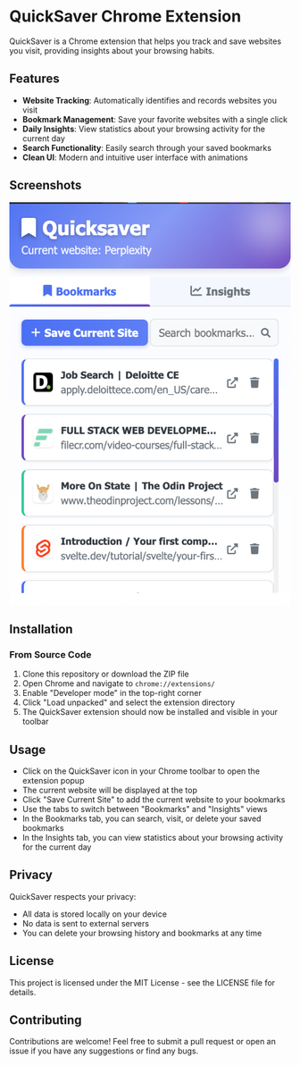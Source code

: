 # QuickSaver Chrome Extension

QuickSaver is a Chrome extension that helps you track and save websites you visit, providing insights about your browsing habits.

## Features

- **Website Tracking**: Automatically identifies and records websites you visit
- **Bookmark Management**: Save your favorite websites with a single click
- **Daily Insights**: View statistics about your browsing activity for the current day
- **Search Functionality**: Easily search through your saved bookmarks
- **Clean UI**: Modern and intuitive user interface with animations

## Screenshots

<div style="display: flex">
<img src="images/screenshot1.png" alt="screenshot">
</div>

## Installation

### From Source Code

1. Clone this repository or download the ZIP file
2. Open Chrome and navigate to `chrome://extensions/`
3. Enable "Developer mode" in the top-right corner
4. Click "Load unpacked" and select the extension directory
5. The QuickSaver extension should now be installed and visible in your toolbar

## Usage

- Click on the QuickSaver icon in your Chrome toolbar to open the extension popup
- The current website will be displayed at the top
- Click "Save Current Site" to add the current website to your bookmarks
- Use the tabs to switch between "Bookmarks" and "Insights" views
- In the Bookmarks tab, you can search, visit, or delete your saved bookmarks
- In the Insights tab, you can view statistics about your browsing activity for the current day

## Privacy

QuickSaver respects your privacy:
- All data is stored locally on your device
- No data is sent to external servers
- You can delete your browsing history and bookmarks at any time

## License

This project is licensed under the MIT License - see the LICENSE file for details.

## Contributing

Contributions are welcome! Feel free to submit a pull request or open an issue if you have any suggestions or find any bugs. 

